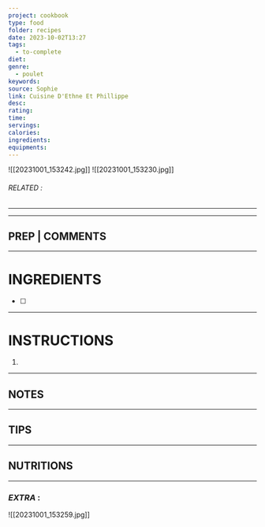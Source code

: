 ```yaml
---
project: cookbook
type: food
folder: recipes
date: 2023-10-02T13:27
tags:
  - to-complete
diet: 
genre:
  - poulet
keywords: 
source: Sophie
link: Cuisine D'Ethne Et Phillippe
desc: 
rating: 
time: 
servings: 
calories: 
ingredients: 
equipments:
---
```

![[20231001_153242.jpg]]
![[20231001_153230.jpg]]
###### *RELATED* : 
---


---
## PREP | COMMENTS



---
# INGREDIENTS

- [ ] 

---
# INSTRUCTIONS

1. 

---
## NOTES



---
## TIPS



---
## NUTRITIONS



---
### *EXTRA* :



![[20231001_153259.jpg]]